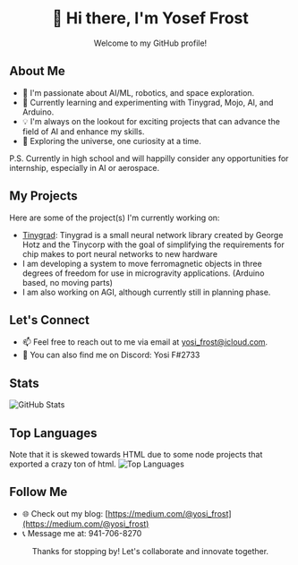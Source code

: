 <div align="center">
  <h1>👋 Hi there, I'm Yosef Frost</h1>
  <p>Welcome to my GitHub profile!</p>
</div>

## About Me

- 🤖 I'm passionate about AI/ML, robotics, and space exploration.
- 🌱 Currently learning and experimenting with Tinygrad, Mojo, AI, and Arduino.
- 💡 I'm always on the lookout for exciting projects that can advance the field of AI and enhance my skills.
- 🚀 Exploring the universe, one curiosity at a time.

P.S. Currently in high school and will happilly consider any opportunities for internship, especially in AI or aerospace.

## My Projects

Here are some of the project(s) I'm currently working on:

- [Tinygrad](https://github.com/tinygrad/tinygrad): Tinygrad is a small neural network library created by George Hotz and the Tinycorp with the goal of simplifying the requirements for chip makes to port neural networks to new hardware
- I am developing a system to move ferromagnetic objects in three degrees of freedom for use in microgravity applications. (Arduino based, no moving parts)
- I am also working on AGI, although currently still in planning phase.

## Let's Connect

- 📫 Feel free to reach out to me via email at [yosi_frost@icloud.com](mailto:yosi_frost@icloud.com).
- 💬 You can also find me on Discord: Yosi F#2733

## Stats

![GitHub Stats](https://github-readme-stats.vercel.app/api?username=FrostyTheSouthernSnowman&show_icons=true&theme=dark)

## Top Languages
Note that it is skewed towards HTML due to some node projects that exported a crazy ton of html.
![Top Languages](https://github-readme-stats.vercel.app/api/top-langs/?username=FrostyTheSouthernSnowman&layout=compact&theme=dark)

## Follow Me

- 🌐 Check out my blog: [https://medium.com/@yosi_frost](https://medium.com/@yosi_frost)
- 📞 Message me at: 941-706-8270

<div align="center">
  <p>Thanks for stopping by! Let's collaborate and innovate together.</p>
</div>
